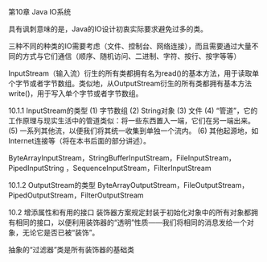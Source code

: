 第10章 Java IO系统

具有讽刺意味的是，Java的IO设计初衷实际要求避免过多的类。

三种不同的种类的IO需要考虑（文件、控制台、网络连接），而且需要通过大量不同的方式与它们通信（顺序、随机访问、二进制、字符、按行、按字等等）

InputStream（输入流）衍生的所有类都拥有名为read()的基本方法，用于读取单个字节或者字节数组。类似地，从OutputStream衍生的所有类都拥有基本方法write()，用于写入单个字节或者字节数组。

10.1.1 InputStream的类型
(1) 字节数组
(2) String对象
(3) 文件
(4) “管道”，它的工作原理与现实生活中的管道类似：将一些东西置入一端，它们在另一端出来。 (5) 一系列其他流，以便我们将其统一收集到单独一个流内。
(6) 其他起源地，如Internet连接等（将在本书后面的部分讲述）。

ByteArrayInputStream，StringBufferInputStream，FileInputStream，PipedInputString ，SequenceInputStream，FilterInputStream

10.1.2 OutputStream的类型
ByteArrayOutputStream，FileOutputStream，PipedOutputStream，FilterOutputStream

10.2 增添属性和有用的接口
装饰器方案规定封装于初始化对象中的所有对象都拥有相同的接口，以便利用装饰器的“透明”性质——我们将相同的消息发给一个对象，无论它是否已被“装饰”。

抽象的“过滤器”类是所有装饰器的基础类